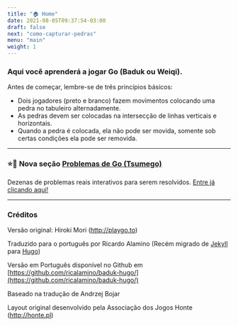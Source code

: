 ```yaml
---
title: "🏠 Home"
date: 2021-08-05T09:37:54-03:00
draft: false
next: "como-capturar-pedras"
menu: "main"
weight: 1
---
```


### Aqui você aprenderá a jogar Go (**Baduk** ou Weiqi). 
Antes de começar, lembre-se de três princípios básicos:

- Dois jogadores (preto e branco) fazem movimentos colocando uma pedra no tabuleiro alternadamente.
- As pedras devem ser colocadas na intersecção de linhas verticais e horizontais.
- Quando a pedra é colocada, ela não pode ser movida, somente sob certas condições ela pode ser removida.

----

### ⭐🚀 Nova seção [**Problemas de Go (Tsumego)**](/tsumego) 

Dezenas de problemas reais interativos para serem resolvidos. [Entre já clicando aqui!](/tsumego)  

---
### Créditos 

Versão original: Hiroki Mori (http://playgo.to)

Traduzido para o português por Ricardo Alamino (Recém migrado de [Jekyll](https://jekyllrb.com/) para [Hugo](https://gohugo.io/))

Versão em Português disponível no Github em [https://github.com/ricalamino/baduk-hugo/](https://github.com/ricalamino/baduk-hugo/)

Baseado na tradução de Andrzej Bojar

Layout original desenvolvido pela Associação dos Jogos Honte (http://honte.pl)